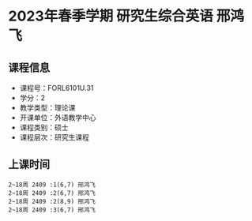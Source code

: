 # 2023年春季学期 研究生综合英语 邢鸿飞






## 课程信息

- 课程号：FORL6101U.31
- 学分：2
- 教学类型：理论课
- 开课单位：外语教学中心
- 课程类别：硕士
- 课程层次：研究生课程

## 上课时间

```
2~18周 2409 :1(6,7) 邢鸿飞
2~18周 2409 :2(6,7) 邢鸿飞
2~18周 2409 :2(8,9) 邢鸿飞
2~18周 2409 :3(6,7) 邢鸿飞
```

